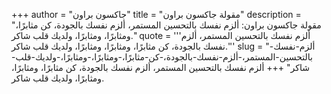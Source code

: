 +++
author = "جاكسون براون"
title = "مقولة جاكسون براون"
description = "مقولة جاكسون براون: ألزم نفسك بالتحسين المستمر، ألزم نفسك بالجودة، كن مثابرًا، ومثابرًا، ومثابرًا، ولديك قلب شاكر."
quote = '''ألزم نفسك بالتحسين المستمر، ألزم نفسك بالجودة، كن مثابرًا، ومثابرًا، ومثابرًا، ولديك قلب شاكر.'''
slug = "ألزم-نفسك-بالتحسين-المستمر،-ألزم-نفسك-بالجودة،-كن-مثابرًا،-ومثابرًا،-ومثابرًا،-ولديك-قلب-شاكر"
+++
ألزم نفسك بالتحسين المستمر، ألزم نفسك بالجودة، كن مثابرًا، ومثابرًا، ومثابرًا، ولديك قلب شاكر.
